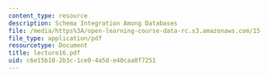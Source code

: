```yaml
---
content_type: resource
description: Schema Integration Among Databases
file: /media/https%3A/open-learning-course-data-rc.s3.amazonaws.com/15-565j-integrating-esystems-global-information-systems-spring-2002/c6e15b102b3c1ce04a5de40caa0f7251_lecture16.pdf
file_type: application/pdf
resourcetype: Document
title: lecture16.pdf
uid: c6e15b10-2b3c-1ce0-4a5d-e40caa0f7251
---
```

